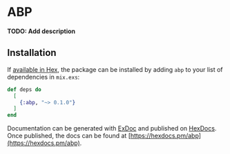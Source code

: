 # ABP

**TODO: Add description**

## Installation

If [available in Hex](https://hex.pm/docs/publish), the package can be installed
by adding `abp` to your list of dependencies in `mix.exs`:

```elixir
def deps do
  [
    {:abp, "~> 0.1.0"}
  ]
end
```

Documentation can be generated with [ExDoc](https://github.com/elixir-lang/ex_doc)
and published on [HexDocs](https://hexdocs.pm). Once published, the docs can
be found at [https://hexdocs.pm/abp](https://hexdocs.pm/abp).

